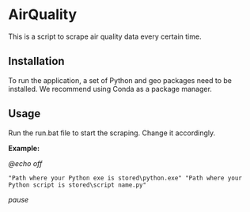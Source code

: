 # AirQuality
This is a script to scrape air quality data every certain time.

## Installation
To run the application, a set of Python and geo packages need to be installed. We recommend using Conda as a package manager.

## Usage
Run the run.bat file to start the scraping. Change it accordingly.

**Example:**

_@echo off_

``
"Path where your Python exe is stored\python.exe" "Path where your Python script is stored\script name.py"
``

_pause_